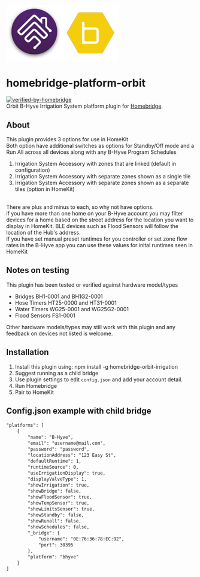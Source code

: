 <p align="left">
 <img width="300" src="logo/homebridge-bhyve.png" />
</p>

# homebridge-platform-orbit
[![verified-by-homebridge](https://badgen.net/badge/homebridge/verified/purple)](https://github.com/homebridge/homebridge/wiki/Verified-Plugins)
<br>Orbit B-Hyve Irrigation System platform plugin for [Homebridge](https://github.com/nfarina/homebridge).

## About

This plugin provides 3 options for use in HomeKit<br>Both option have additional switches as options for Standby/Off mode and a Run All across all devices along with any B-Hyve Program Schedules
1.	Irrigation System Accessory with zones that are linked (default in configuration)
2.	Irrigation System Accessory with separate zones shown as a single tile 
3.	Irrigation System Accessory with separate zones shown as a separate tiles (option in HomeKit)

<br> There are plus and minus to each, so why not have options.
<br> if you have more than one home on your B-Hyve account you may filter devices for a home based on the street address for the location you want to display in HomeKit. BLE devices such as Flood Sensors will follow the location of the Hub's address.
<br> If you have set manual preset runtimes for you controller or set zone flow rates in the B-Hyve app you can use these values for inital runtimes seen in HomeKit

## Notes on testing

This plugin has been tested or verified against hardware model/types
- Bridges BH1-0001 and BH1G2-0001 
- Hose Timers HT25-0000 and HT31-0001
- Water Timers WG25-0001 and WG25G2-0001
- Flood Sensors FS1-0001

Other hardware models/types may still work with this plugin and any feedback on devices not listed is welcome.

## Installation
1. Install this plugin using: npm install -g homebridge-orbit-irrigation
2. Suggest running as a child bridge	
3. Use plugin settings to edit ``config.json`` and add your account detail.
4. Run Homebridge
5. Pair to HomeKit

## Config.json example with child bridge
```
"platforms": [
	{
		"name": "B-Hyve",
		"email": "username@mail.com",
		"password": "password",
		"locationAddress": "123 Easy St",
		"defaultRuntime": 1,
		"runtimeSource": 0,
		"useIrrigationDisplay": true,
		"displayValveType": 1,
		"showIrrigation": true,
		"showBridge": false,
		"showFloodSensor": true,
		"showTempSensor": true,
		"showLimitsSensor": true,
		"showStandby": false,
		"showRunall": false,
		"showSchedules": false,
		"_bridge": {
			"username": "0E:76:36:78:EC:92",
			"port": 30395
		},
		"platform": "bhyve"
	}
]
```